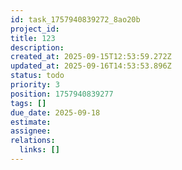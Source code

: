 ```yaml
---
id: task_1757940839272_8ao20b
project_id: 
title: 123
description: 
created_at: 2025-09-15T12:53:59.272Z
updated_at: 2025-09-16T14:53:53.896Z
status: todo
priority: 3
position: 1757940839277
tags: []
due_date: 2025-09-18
estimate: 
assignee: 
relations:
  links: []
---
```











